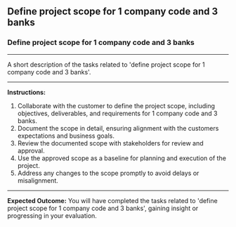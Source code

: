 ## Define project scope for 1 company code and 3 banks

### Define project scope for 1 company code and 3 banks

---
A short description of the tasks related to 'define project scope for 1 company code and 3 banks'.


---
**Instructions:**

1. Collaborate with the customer to define the project scope, including objectives, deliverables, and requirements for 1 company code and 3 banks.
2. Document the scope in detail, ensuring alignment with the customers expectations and business goals.
3. Review the documented scope with stakeholders for review and approval.
4. Use the approved scope as a baseline for planning and execution of the project.
5. Address any changes to the scope promptly to avoid delays or misalignment.

---
**Expected Outcome:**
You will have completed the tasks related to 'define project scope for 1 company code and 3 banks', gaining insight or progressing in your evaluation.

